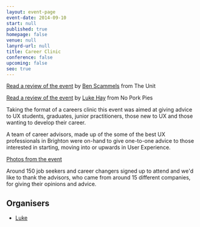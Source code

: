 ```yaml
---
layout: event-page
event-date: 2014-09-10
start: null
published: true
homepage: false
venue: null
lanyrd-url: null
title: Career Clinic
conference: false
upcoming: false
seo: true
---
```

[Read a review of the event](http://www.theunit.co.uk/blog/portfolio-clinic-at-ux-brighton/ "Event review") by [Ben Scammels](http://www.benscammelsdesign.com/ "Ben Scammels") from The Unit

[Read a review of the event](http://www.noporkpies.com/blog/user-experience/ux-brighton-career-clinic-2014/ "Event review") by [Luke Hay](http://www.lukehay.co.uk/ "Luke Hay") from No Pork Pies

Taking the format of a careers clinic this event was aimed at giving advice to UX students, graduates, junior practitioners, those new to UX and those wanting to develop their career.

A team of career advisors, made up of the some of the best UX professionals in Brighton were on-hand to give one-to-one advice to those interested in starting, moving into or upwards in User Experience.

[Photos from the event](https://www.flickr.com/photos/yandle/albums/72157647507774822)

Around 150 job seekers and career changers signed up to attend and we'd like to thank the advisors, who came from around 15 different companies, for giving their opinions and advice.

## Organisers

* <a href="https://uxbri.org/about/#luke">Luke</a>
